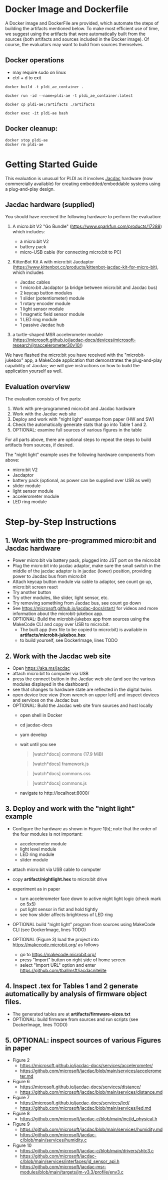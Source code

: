 # Docker Image and Dockerfile

A Docker image and DockerFile are provided, which automate the steps of building the artifacts mentioned below. To make most efficient use of time, we suggest using the artifacts that were automatically built from the sources (both artifacts and sources included in the Docker image). Of course, the evaluators may want to build from sources themselves.

## Docker operations

- may require sudo on linux
- ctrl + d to exit

```
docker build -t pldi_ae_container .

docker run -id --name=pldi-ae -t pldi_ae_container:latest

docker cp pldi-ae:/artifacts ./artifacts

docker exec -it pldi-ae bash
```

## Docker cleanup:

```
docker stop pldi-ae
docker rm pldi-ae
```

# Getting Started Guide

This evaluation is unusual for PLDI as it involves [Jacdac](https://aka.ms/jacdac) hardware (now commercially available) for creating embedded/embeddable systems using a plug-and-play design.

## Jacdac hardware (supplied)

You should have received the following hardware to perform the evaluation:

   1. A micro:bit V2 "Go Bundle" (https://www.sparkfun.com/products/17288) which includes:
      - a micro:bit V2
      - battery pack
      - micro-USB cable (for connecting micro:bit to PC)

   2. KittenBot Kit A with micro:bit Jacdaptor (https://www.kittenbot.cc/products/kittenbot-jacdac-kit-for-micro-bit), which includes
      - Jacdac cables
      - 1 micro:bit Jacdaptor (a bridge between micro:bit and Jacdac bus)
      - 2 keycap button modules
      - 1 slider (potentiometer) module
      - 1 rotary encoder module
      - 1 light sensor module
      - 1 magnetic field sensor module
      - 1 LED ring module
      - 1 passive Jacdac hub

   3. a turtle-shaped MSR accelerometer module (https://microsoft.github.io/jacdac-docs/devices/microsoft-research/jmaccelerometer30v10/)

We have flashed the micro:bit you have received with the "microbit-jukebox" app, a MakeCode application that demonstrates the plug-and-play capability of Jacdac; we will give instructions on how to build the application yourself as well.

## Evaluation overview

The evaluation consists of five parts:
   1. Work with pre-programmed micro:bit and Jacdac hardware
   2. Work with the Jacdac web site
   3. Deploy and work with "night light" exampe from paper (HW and SW)
   4. Check the automatically generate stats that go into Table 1 and 2.
   5. OPTIONAL: examine full sources of various figures in the table

For all parts above, there are optional steps to repeat the steps to build artifacts from sources, if desired.

The "night light" example uses the following hardware components from above:
 - micro:bit V2
 - Jacdaptor
 - battery pack (optional, as power can be supplied over USB as well)
 - slider module
 - light sensor module
 - accelerometer module
 - LED ring module

# Step-by-Step Instructions

## 1. Work with the pre-programmed micro:bit and Jacdac hardware
   - Power micro:bit via battery pack, plugged into JST port on the micro:bit
   - Plug the micro:bit into jacdac adaptor, make sure the small switch in the middle of the jacdac adaptor is in jacdac (lower) position, providing power to Jacdac bus from micro:bit
   - Attach keycap button module via cable to adaptor, see count go up, micro:bit screen react
   - Try another button
   - Try other modules, like slider, light sensor, etc.
   - Try removing something from Jacdac bus, see count go down
   - See https://microsoft.github.io/jacdac-docs/start/ for videos and more information about the microbit-jukebox app.
   - OPTIONAL: Build the microbit-jukebox app from sources using the MakeCode CLI and copy over USB to micro:bit.
      - The built app (hex file to be copied to micro:bit) is available in **artifacts/microbit-jukebox.hex**
      - to build yourself, see DockerImage, lines TODO
   

## 2. Work with the Jacdac web site
   - Open https://aka.ms/jacdac
   - attach micro:bit to computer via USB
   - press the connect button in the Jacdac web site (and see the various modules displayed in the dashboard)
   - see that changes to hardware state are reflected in the digital twins
   - open device tree view (from wrench on upper left) and inspect devices and services on the Jacdac bus
   -  OPTIONAL: Build the Jacdac web site from sources and host locally
       - open shell in Docker 
       - cd jacdac-docs
       - yarn develop
       - wait until you see
            > [watch*docs]   commons (17.9 MiB)
            
            > [watch*docs]       framework.js
            
            > [watch*docs]       commons.css
            
            > [watch*docs]       commons.js
       - navigate to http://localhost:8000/

## 3. Deploy and work with the "night light" example
   - Configure the hardware as shown in Figure 1(b); note that the order of the four modules is not important:
     - accelerometer module
     - light level module
     - LED ring module
     - slider module
   - attach micro:bit via USB cable to computer
   - copy **artifact/nightlight.hex** to micro:bit drive
  
   - experiment as in paper
      - turn accelerometer face down to active night light logic (check mark on 5x5)
      - put light sensor in fist and hold tightly
      - see how slider affects brightness of LED ring
   - OPTIONAL build "night light" program from sources using MakeCode CLI (see DockerImage, lines TODO)
   - OPTIONAL (Figure 3) load the project into https://makecode.microbit.org/ as follows
      - go to https://makecode.microbit.org/
      - press "Import" button on right side of home screen
      - select "Import URL" option and enter https://github.com/tballmsft/jacdacnitelite

## 4. Inspect .tex for Tables 1 and 2 generate automatically by analysis of firmware object files.
   - The generated tables are at **artifacts/firmware-sizes.txt**  
   - OPTIONAL: build firmware from sources and run scripts (see DockerImage, lines TODO)


## 5. OPTIONAL: inspect sources of various Figures in paper
   - Figure 2
      - https://microsoft.github.io/jacdac-docs/services/accelerometer/
      - https://github.com/microsoft/jacdac/blob/main/services/accelerometer.md
   - Figure 6
      - https://microsoft.github.io/jacdac-docs/services/distance/
      - https://github.com/microsoft/jacdac/blob/main/services/distance.md
   - Figure 7
      - https://microsoft.github.io/jacdac-docs/services/led/
      - https://github.com/microsoft/jacdac/blob/main/services/led.md
   - Figure 8
      - https://github.com/microsoft/jacdac-c/blob/main/inc/jd_physical.h
   - Figure 9
      - https://github.com/microsoft/jacdac/blob/main/services/humidity.md
      - https://github.com/microsoft/jacdac-c/blob/main/services/humidity.c
   - Figure 10
      - https://github.com/microsoft/jacdac-c/blob/main/drivers/shtc3.c
      - https://github.com/microsoft/jacdac-c/blob/main/services/interfaces/jd_sensor_api.h
      - https://github.com/microsoft/jacdac-msr-modules/blob/main/targets/jm-v3.3/profile/env3.c



      